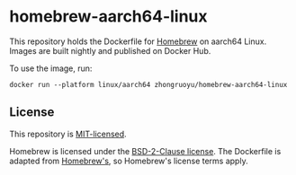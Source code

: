 # homebrew-aarch64-linux

This repository holds the Dockerfile for
[Homebrew](https://github.com/Homebrew/brew) on aarch64 Linux. Images are built
nightly and published on Docker Hub.

To use the image, run:

```shell
docker run --platform linux/aarch64 zhongruoyu/homebrew-aarch64-linux
```

## License

This repository is [MIT-licensed](LICENSE).

Homebrew is licensed under the
[BSD-2-Clause license](https://github.com/Homebrew/brew/blob/master/LICENSE.txt).
The Dockerfile is adapted from
[Homebrew's](https://github.com/Homebrew/brew/blob/master/Dockerfile), so
Homebrew's license terms apply.
